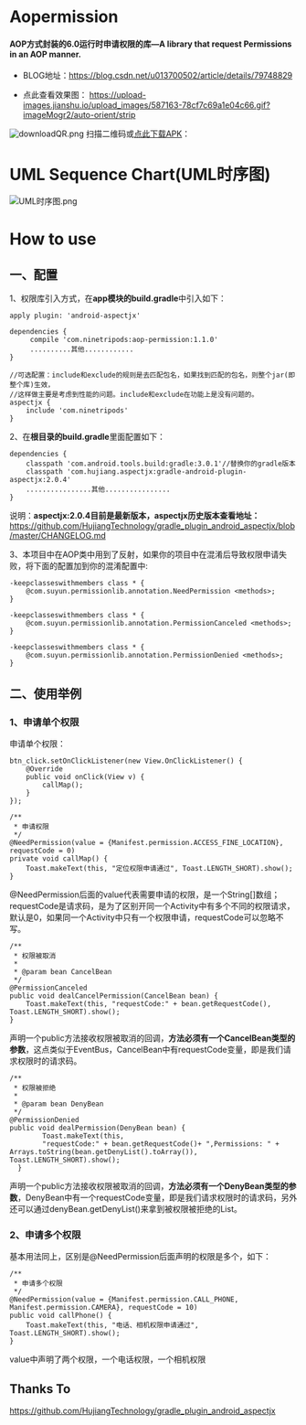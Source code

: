 # Aopermission
#### AOP方式封装的6.0运行时申请权限的库—A library that request Permissions in an AOP manner.

- BLOG地址：https://blog.csdn.net/u013700502/article/details/79748829

- 点此查看效果图：
https://upload-images.jianshu.io/upload_images/587163-78cf7c69a1e04c66.gif?imageMogr2/auto-orient/strip

![downloadQR.png](https://upload-images.jianshu.io/upload_images/587163-406bfe5d806d0b63.png?imageMogr2/auto-orient/strip%7CimageView2/2/w/1240)
扫描二维码或[点此下载APK](https://www.pgyer.com/6ThQ)：

# UML Sequence Chart(UML时序图)

![UML时序图.png](https://upload-images.jianshu.io/upload_images/587163-2e0308c1dc5faaab.png?imageMogr2/auto-orient/strip%7CimageView2/2/w/1240)

# How to use

## 一、配置
1、权限库引入方式，在**app模块的build.gradle**中引入如下：
```
apply plugin: 'android-aspectjx'

dependencies {
     compile 'com.ninetripods:aop-permission:1.1.0'
     ..........其他............
}

//可选配置：include和exclude的规则是去匹配包名，如果找到匹配的包名，则整个jar(即整个库)生效，
//这样做主要是考虑到性能的问题。include和exclude在功能上是没有问题的。
aspectjx {
    include 'com.ninetripods'
}

```
2、在**根目录的build.gradle**里面配置如下：
```
dependencies {
    classpath 'com.android.tools.build:gradle:3.0.1'//替换你的gradle版本
    classpath 'com.hujiang.aspectjx:gradle-android-plugin-aspectjx:2.0.4'
    ................其他................
}
```
说明：**aspectjx:2.0.4目前是最新版本，aspectjx历史版本查看地址：**
https://github.com/HujiangTechnology/gradle_plugin_android_aspectjx/blob/master/CHANGELOG.md

3、本项目中在AOP类中用到了反射，如果你的项目中在混淆后导致权限申请失败，将下面的配置加到你的混淆配置中:
```
-keepclasseswithmembers class * {
    @com.suyun.permissionlib.annotation.NeedPermission <methods>;
}

-keepclasseswithmembers class * {
    @com.suyun.permissionlib.annotation.PermissionCanceled <methods>;
}

-keepclasseswithmembers class * {
    @com.suyun.permissionlib.annotation.PermissionDenied <methods>;
}
```

## 二、使用举例
### 1、申请单个权限
申请单个权限：
```
btn_click.setOnClickListener(new View.OnClickListener() {
    @Override
    public void onClick(View v) {
        callMap();
    }
});

/**
 * 申请权限
 */
@NeedPermission(value = {Manifest.permission.ACCESS_FINE_LOCATION}, requestCode = 0)
private void callMap() {
    Toast.makeText(this, "定位权限申请通过", Toast.LENGTH_SHORT).show();
}
```
@NeedPermission后面的value代表需要申请的权限，是一个String[]数组；requestCode是请求码，是为了区别开同一个Activity中有多个不同的权限请求，默认是0，如果同一个Activity中只有一个权限申请，requestCode可以忽略不写。

```
/**
 * 权限被取消
 *
 * @param bean CancelBean
 */
@PermissionCanceled
public void dealCancelPermission(CancelBean bean) {
    Toast.makeText(this, "requestCode:" + bean.getRequestCode(), Toast.LENGTH_SHORT).show();
}
```
声明一个public方法接收权限被取消的回调，**方法必须有一个CancelBean类型的参数**，这点类似于EventBus，CancelBean中有requestCode变量，即是我们请求权限时的请求码。
```
/**
 * 权限被拒绝
 *
 * @param bean DenyBean
 */
@PermissionDenied
public void dealPermission(DenyBean bean) {
        Toast.makeText(this,
        "requestCode:" + bean.getRequestCode()+ ",Permissions: " + Arrays.toString(bean.getDenyList().toArray()), Toast.LENGTH_SHORT).show();
  }
```
声明一个public方法接收权限被取消的回调，**方法必须有一个DenyBean类型的参数**，DenyBean中有一个requestCode变量，即是我们请求权限时的请求码，另外还可以通过denyBean.getDenyList()来拿到被权限被拒绝的List。

### 2、申请多个权限

基本用法同上，区别是@NeedPermission后面声明的权限是多个，如下：
```
/**
 * 申请多个权限
 */
@NeedPermission(value = {Manifest.permission.CALL_PHONE, Manifest.permission.CAMERA}, requestCode = 10)
public void callPhone() {
    Toast.makeText(this, "电话、相机权限申请通过", Toast.LENGTH_SHORT).show();
}
```
value中声明了两个权限，一个电话权限，一个相机权限

## Thanks To
https://github.com/HujiangTechnology/gradle_plugin_android_aspectjx

